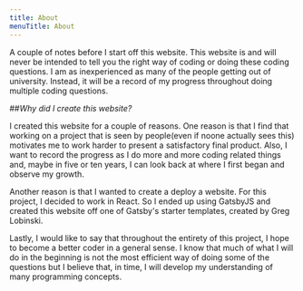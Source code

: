 ```yaml
---
title: About
menuTitle: About
---
```


A couple of notes before I start off this website. This website is and will never be intended to tell you the right way of coding or doing these coding questions. I am as inexperienced as many of the people getting out of university. Instead, it will be a record of my progress throughout doing multiple coding questions. 

##<em>Why did I create this website? </em>

I created this website for a couple of reasons. One reason is that I find that working on a project that is seen by people(even if noone actually sees this) motivates me to work harder to present a satisfactory final product. Also, I want to record the progress as I do more and more coding related things and, maybe in five or ten years, I can look back at where I first began and observe my growth.

Another reason is that I wanted to create a deploy a website. For this project, I decided to work in React. So I ended up using GatsbyJS and created this website off one of Gatsby's starter templates, created by Greg Lobinski. 

Lastly, I would like to say that throughout the entirety of this project, I hope to become a better coder in a general sense. I know that much of what I will do in the beginning is not the most efficient way of doing some of the questions but I believe that, in time, I will develop my understanding of many programming concepts. 




<!-- ### Features:

* Easy editable content in **Markdown** files (posts, pages and parts)
* **CSS** with `styled-jsx` and `PostCSS`
* **SEO** (sitemap generation, robot.txt, meta and OpenGraph Tags)
* **Social** sharing (Twitter, Facebook, Google, LinkedIn)
* **Comments** (Facebook)
* **Images** lazy loading and `webp` support (gatsby-image)
* Post **categories** (category based post list)
* Full text **searching** (Algolia)
* **Contact** form (Netlify form handling)
* **RSS** feed
* 100% **PWA** (manifest.webmanifest, offline support, favicons)
* Google **Analytics**
* App **favicons** generator (node script)
* Easy customizable base **styles** via `theme` object generated from `yaml` file (fonts, colors, sizes)
* React **v.16** (gatsby-plugin-react-next)
* **Components** lazy loading (social sharing)
* **ESLint** (google config)
* **Prettier** code styling
* Webpack `BundleAnalyzerPlugin` -->
